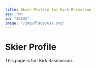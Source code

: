 ```yaml
---
title: Skier Profile for Kirk Rasmusson
sex: "M"
id: "18533"
image: "/img/flags/usa.svg" 
---
```


# Skier Profile

This page is for: Kirk Rasmusson.
    